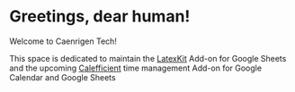 # Greetings, dear human!

Welcome to Caenrigen Tech!

This space is dedicated to maintain the [LatexKit] Add-on for Google Sheets and the upcoming [Calefficient] time management Add-on for Google Calendar and Google Sheets

[LatexKit]: http://caenrigen.tech/LatexKit/
[Calefficient]: http://caenrigen.tech/Calefficient/
